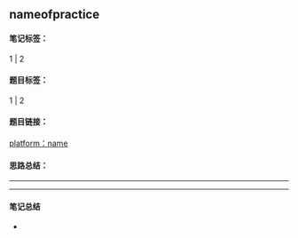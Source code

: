 ## nameofpractice 
#### 笔记标签：  
1 | 2
#### 题目标签：  
1 | 2
#### 题目链接：  
[platform：name](link)
#### 思路总结：  
>  
***
> 
***
#### 笔记总结
* 
